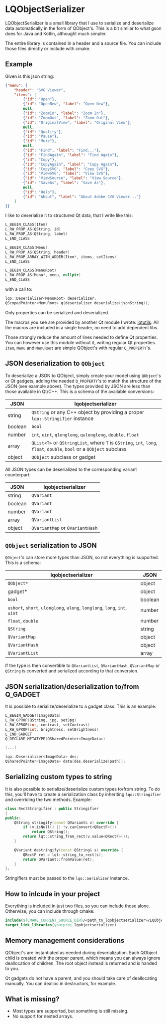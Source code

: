 # LQObjectSerializer
LQObjectSerializer is a small library that I use to serialize and deserialize data automatically in the form of QObject's. This is a bit similar to what gson does for Java and Kotlin, althought much simpler.

The entire library is contained in a header and a source file. You can include those files directly or include with cmake.

## Example

Given is this json string:
```json
{"menu": {
    "header": "SVG Viewer",
    "items": [
        {"id": "Open"},
        {"id": "OpenNew", "label": "Open New"},
        null,
        {"id": "ZoomIn", "label": "Zoom In"},
        {"id": "ZoomOut", "label": "Zoom Out"},
        {"id": "OriginalView", "label": "Original View"},
        null,
        {"id": "Quality"},
        {"id": "Pause"},
        {"id": "Mute"},
        null,
        {"id": "Find", "label": "Find..."},
        {"id": "FindAgain", "label": "Find Again"},
        {"id": "Copy"},
        {"id": "CopyAgain", "label": "Copy Again"},
        {"id": "CopySVG", "label": "Copy SVG"},
        {"id": "ViewSVG", "label": "View SVG"},
        {"id": "ViewSource", "label": "View Source"},
        {"id": "SaveAs", "label": "Save As"},
        null,
        {"id": "Help"},
        {"id": "About", "label": "About Adobe CVG Viewer..."}
    ]
}}
```
I like to deserialize it to structured Qt data, that I write like this:
```c++
L_BEGIN_CLASS(Item)
L_RW_PROP_AS(QString, id)
L_RW_PROP_AS(QString, label)
L_END_CLASS

L_BEGIN_CLASS(Menu)
L_RW_PROP_AS(QString, header)
L_RW_PROP_ARRAY_WITH_ADDER(Item*, items, setItems)
L_END_CLASS

L_BEGIN_CLASS(MenuRoot)
L_RW_PROP_AS(Menu*, menu, nullptr)
L_END_CLASS
```
with a call to:
```c++
lqo::Deserializer<MenuRoot> deserializer;
QScopedPointer<MenuRoot> g(deserializer.deserialize(jsonString));
```
Only properties can be serialized and deserialized.

The macros you see are provided by another Qt module I wrote: [lqtutils](https://github.com/carlonluca/lqtutils.git). All the macros are included in a single header, no need to add dependent libs.

Those strongly reduce the amount of lines needed to define Qt properties. You can however use this module without it, writing regular Qt properties. `Item`, `Menu` and `MenuRoot` are simple QObject's with regular `Q_PROPERTY`'s.

## JSON deserialization to `QObject`

To deserialize a JSON to QObject, simply create your model using `QObject`'s or Qt gadgets, adding the needed `Q_PROPERTY`'s to match the structure of the JSON (see example above). The types provided by JSON are less than those available in Qt/C++. This is a schema of the available conversions:

| JSON | lqobjectserializer |
| --- | ----------- |
| string | `QString` or any C++ object by providing a proper `lqo::Stringifier` instance |
| boolean | `bool` |
| number | `int`, `uint`, `qlonglong`, `qulonglong`, `double`, `float` |
| array | `QList<T>` or `QStringList`, where `T` is `QString`, `int`, `long`, `float`, `double`, `bool` or a `QObject` subclass |
| object | `QObject` subclass or gadget |

All JSON types can be deserialized to the corresponding variant counterpart:

| JSON | lqobjectserializer |
| --- | ----------- |
| string | `QVariant` |
| boolean | `QVariant` |
| number | `QVariant` |
| array | `QVariantList` |
| object | `QVariantMap` or `QVariantHash` |

## `QObject` serialization to JSON

`QObject`'s can store more types than JSON, so not everything is supported. This is a schema:

| lqobjectserializer | JSON |
| --- | ----------- |
| `QObject*` | object |
| gadget* | object |
| `bool` | boolean |
| `ushort`, `short`, `ulonglong`, `ulong`, `longlong`, `long`, `int`, `uint` | number
| `float`, `double` | number |
| `QString` | string |
| `QVariantMap` | object |
| `QVariantHash` | object |
| `QVariantList` | array |

If the type is then convertible to `QVariantList`, `QVariantHash`, `QVariantMap` or `QString` is converted and serialized according to that conversion.

## JSON serialization/deserialization to/from Q_GADGET
It is possible to serialize/deserialize to a gadget class. This is an example:

```c++
L_BEGIN_GADGET(ImageData)
L_RW_GPROP(QString, jpg, setJpg)
L_RW_GPROP(int, contrast, setContrast)
L_RW_GPROP(int, brightness, setBrightness)
L_END_GADGET
Q_DECLARE_METATYPE(QSharedPointer<ImageData>)

[...]

lqo::Deserializer<ImageData> des;
QSharedPointer<ImageData> data(des.deserialize(path));
```

## Serializing custom types to string

It is also possible to serialize/deserialize custom types to/from string. To do this, you'll have to create a serialization class by inheriting `lqo::Stringifier` and overriding the two methods. Example:

```c++
class RectStringifier : public Stringifier
{
public:
    QString stringify(const QVariant& v) override {
        if (v.isNull() || !v.canConvert<QRectF>())
            return QString();
        return lqt::string_from_rect(v.value<QRectF>());
    }

    QVariant destringify(const QString& s) override {
        QRectF ret = lqt::string_to_rect(s);
        return QVariant::fromValue(ret);
    }
};
```
Stringifiers must be passed to the `lqo::Serializer` instance.
## How to inlcude in your project

Everything is included in just two files, so you can include those alone. Otherwise, you can include through cmake:

```cmake
include(${CMAKE_CURRENT_SOURCE_DIR}/<path_to_lqobjectserializer>/LQObjectSerializer/CMakeLists.txt)
target_link_libraries(yourproj lqobjectserializer)
```

## Memory management considerations

QObject's are instantiated as needed during deserialization. Each QObject child is created with the proper parent, which means you can always ignore deallocation of children. The root object instead is returned and is handed to you.

Qt gadgets do not have a parent, and you should take care of deallocating manually. You can dealloc in destructors, for example.

## What is missing?
* Most types are supported, but something is still missing.
* No support for nested arrays.
